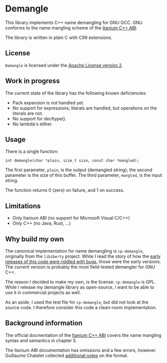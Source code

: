 # Demangle

This library implements C++ name demangling for GNU GCC. GNU conforms to the name mangling scheme of the [Itanium C++ ABI](https://itanium-cxx-abi.github.io/cxx-abi/abi.html#mangling).

The library is written in plain C with C99 extensions.

## License

`Demangle` is licensed under the [Apache License version 2](https://www.apache.org/licenses/LICENSE-2.0).

## Work in progress

The current state of the library has the following known deficiencies:

* Pack expansion is not handled yet.
* No support for expressions; literals are handled, but operations on the literals are not.
* No support for decltype().
* No lambda's either.

## Usage

There is a single function:

    int demangle(char *plain, size_t size, const char *mangled);

The first parameter, `plain`, is the output (demangled string); the second parameter is the size of this buffer. The third parameter, `mangled`, is the input string.

The function returns 0 (zero) on failure, and 1 on success.

## Limitations

* Only Itanium ABI (no support for Microsoft Visual C/C++)
* Only C++ (no Java, Rust, ...)

## Why build my own

The canonical implementation for name demangling is `cp-demangle`, originally from the `libiberty` project. While I read the story of how the [early releases of this code were riddled with bugs](https://fitzgeraldnick.com/2017/02/22/cpp-demangle.html), those were the early versions. The *current* version is probably the most field-tested demangler for GNU C++.

The reason I decided to make my own, is the license: `cp-demangle` is GPL. While I release my demangle library as open-source, I want to be able to use it in commercial projects as well.

As an aside, I used the test file for `cp-demangle`, but did not look at the source code. I therefore consider this code a clean-room implementation.

## Background information

The official docmentation of the [Itanium C++ ABI](https://itanium-cxx-abi.github.io/cxx-abi/abi.html#mangling) covers the name mangling syntax and semantics in chapter 5.

The Itanium ABI documentation has omissions and a few errors, however. Guillaume Chatelet collected [additional notes](https://github.com/gchatelet/gcc_cpp_mangling_documentation) on the format.

